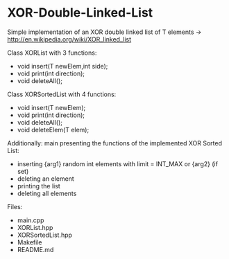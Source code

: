 # XOR-Double-Linked-List

Simple implementation of an XOR double linked list of T elements -> http://en.wikipedia.org/wiki/XOR_linked_list

Class XORList with 3 functions:
- void insert(T newElem,int side); 
- void print(int direction);
- void deleteAll();

Class XORSortedList with 4 functions:
- void insert(T newElem);
- void print(int direction);
- void deleteAll();
- void deleteElem(T elem);

Additionally:
main presenting the functions of the implemented XOR Sorted List:
- inserting {arg1} random int elements with limit = INT_MAX or {arg2} (if set)
- deleting an element 
- printing the list
- deleting all elements 

Files:
- main.cpp
- XORList.hpp
- XORSortedList.hpp
- Makefile
- README.md
